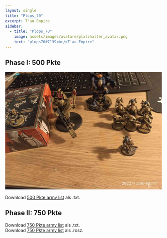 ```yaml
---
layout: single
title: "Plops_70"
excerpt: T'au Empire
sidebar: 
  - title: "Plops_70"
    image: assets/images/avatare/platzhalter_avatar.png
    text: "plops70#7139<br/>T'au Empire"
---
```

## Phase I: 500 Pkte

![500 Pkte](../assets/images/500/500_plops70_1.jpg)

Download <a href="../assets/armylists/500/500_plops70.txt" download>500 Pkte army list</a> als .txt.

## Phase II: 750 Pkte

Download <a href="../assets/armylists/750/750_plops70.txt" download>750 Pkte army list</a> als .txt.  
Download <a href="../assets/armylists/750/750_plops70.rosz" download>750 Pkte army list</a> als .rosz.  